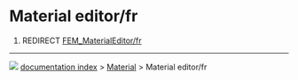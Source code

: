 # Material editor/fr
1.  REDIRECT [FEM_MaterialEditor/fr](FEM_MaterialEditor/fr.md)



---
![](images/Button_right.svg) [documentation index](../README.md) > [Material](Material_Workbench.md) > Material editor/fr
